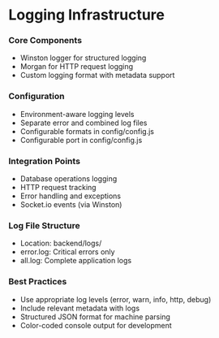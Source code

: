 # Logging Infrastructure

### Core Components

- Winston logger for structured logging
- Morgan for HTTP request logging
- Custom logging format with metadata support

### Configuration

- Environment-aware logging levels
- Separate error and combined log files
- Configurable formats in config/config.js
- Configurable port in config/config.js

### Integration Points

- Database operations logging
- HTTP request tracking
- Error handling and exceptions
- Socket.io events (via Winston)

### Log File Structure

- Location: backend/logs/
- error.log: Critical errors only
- all.log: Complete application logs

### Best Practices

- Use appropriate log levels (error, warn, info, http, debug)
- Include relevant metadata with logs
- Structured JSON format for machine parsing
- Color-coded console output for development
